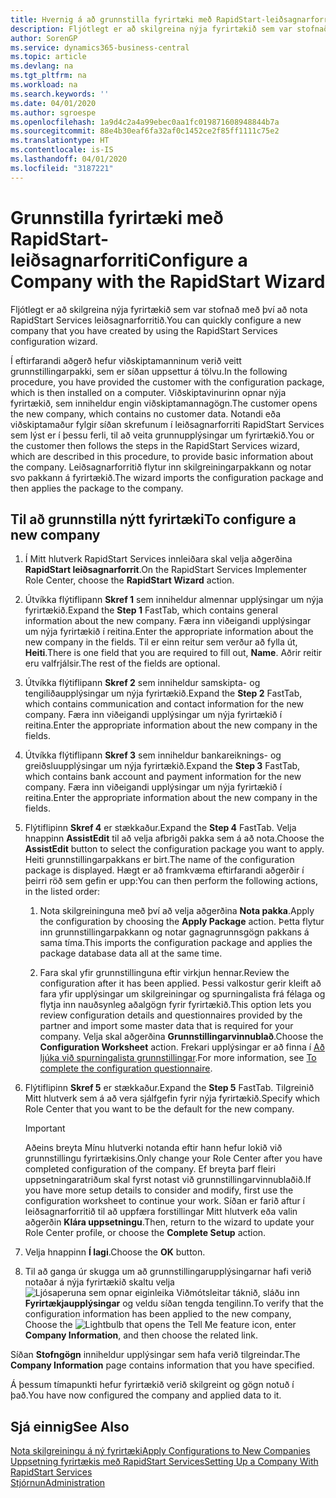```yaml
---
title: Hvernig á að grunnstilla fyrirtæki með RapidStart-leiðsagnarforriti | Microsoft Docs
description: Fljótlegt er að skilgreina nýja fyrirtækið sem var stofnað með því að nota RapidStart Services leiðsagnarforritið.
author: SorenGP
ms.service: dynamics365-business-central
ms.topic: article
ms.devlang: na
ms.tgt_pltfrm: na
ms.workload: na
ms.search.keywords: ''
ms.date: 04/01/2020
ms.author: sgroespe
ms.openlocfilehash: 1a9d4c2a4a99ebec0aa1fc019871608948844b7a
ms.sourcegitcommit: 88e4b30eaf6fa32af0c1452ce2f85ff1111c75e2
ms.translationtype: HT
ms.contentlocale: is-IS
ms.lasthandoff: 04/01/2020
ms.locfileid: "3187221"
---
```

# <a name="configure-a-company-with-the-rapidstart-wizard"></a><span data-ttu-id="b6e2c-103">Grunnstilla fyrirtæki með RapidStart-leiðsagnarforriti</span><span class="sxs-lookup"><span data-stu-id="b6e2c-103">Configure a Company with the RapidStart Wizard</span></span>
<span data-ttu-id="b6e2c-104">Fljótlegt er að skilgreina nýja fyrirtækið sem var stofnað með því að nota RapidStart Services leiðsagnarforritið.</span><span class="sxs-lookup"><span data-stu-id="b6e2c-104">You can quickly configure a new company that you have created by using the RapidStart Services configuration wizard.</span></span>

<span data-ttu-id="b6e2c-105">Í eftirfarandi aðgerð hefur viðskiptamanninum verið veitt grunnstillingarpakki, sem er síðan uppsettur á tölvu.</span><span class="sxs-lookup"><span data-stu-id="b6e2c-105">In the following procedure, you have provided the customer with the configuration package, which is then installed on a computer.</span></span> <span data-ttu-id="b6e2c-106">Viðskiptavinurinn opnar nýja fyrirtækið, sem inniheldur engin viðskiptamannagögn.</span><span class="sxs-lookup"><span data-stu-id="b6e2c-106">The customer opens the new company, which contains no customer data.</span></span> <span data-ttu-id="b6e2c-107">Notandi eða viðskiptamaður fylgir síðan skrefunum í leiðsagnarforriti RapidStart Services sem lýst er í þessu ferli, til að veita grunnupplýsingar um fyrirtækið.</span><span class="sxs-lookup"><span data-stu-id="b6e2c-107">You or the customer then follows the steps in the RapidStart Services wizard, which are described in this procedure, to provide basic information about the company.</span></span> <span data-ttu-id="b6e2c-108">Leiðsagnarforritið flytur inn skilgreiningarpakkann og notar svo pakkann á fyrirtækið.</span><span class="sxs-lookup"><span data-stu-id="b6e2c-108">The wizard imports the configuration package and then applies the package to the company.</span></span>  

## <a name="to-configure-a-new-company"></a><span data-ttu-id="b6e2c-109">Til að grunnstilla nýtt fyrirtæki</span><span class="sxs-lookup"><span data-stu-id="b6e2c-109">To configure a new company</span></span>  
1. <span data-ttu-id="b6e2c-110">Í Mitt hlutverk RapidStart Services innleiðara skal velja aðgerðina **RapidStart leiðsagnarforrit**.</span><span class="sxs-lookup"><span data-stu-id="b6e2c-110">On the RapidStart Services Implementer Role Center, choose the **RapidStart Wizard** action.</span></span>  
2. <span data-ttu-id="b6e2c-111">Útvíkka flýtiflipann **Skref 1** sem inniheldur almennar upplýsingar um nýja fyrirtækið.</span><span class="sxs-lookup"><span data-stu-id="b6e2c-111">Expand the **Step 1** FastTab, which contains general information about the new company.</span></span> <span data-ttu-id="b6e2c-112">Færa inn viðeigandi upplýsingar um nýja fyrirtækið í reitina.</span><span class="sxs-lookup"><span data-stu-id="b6e2c-112">Enter the appropriate information about the new company in the fields.</span></span> <span data-ttu-id="b6e2c-113">Til er einn reitur sem verður að fylla út, **Heiti**.</span><span class="sxs-lookup"><span data-stu-id="b6e2c-113">There is one field that you are required to fill out, **Name**.</span></span> <span data-ttu-id="b6e2c-114">Aðrir reitir eru valfrjálsir.</span><span class="sxs-lookup"><span data-stu-id="b6e2c-114">The rest of the fields are optional.</span></span>  
3. <span data-ttu-id="b6e2c-115">Útvíkka flýtiflipann **Skref 2** sem inniheldur samskipta- og tengiliðaupplýsingar um nýja fyrirtækið.</span><span class="sxs-lookup"><span data-stu-id="b6e2c-115">Expand the **Step 2** FastTab, which contains communication and contact information for the new company.</span></span> <span data-ttu-id="b6e2c-116">Færa inn viðeigandi upplýsingar um nýja fyrirtækið í reitina.</span><span class="sxs-lookup"><span data-stu-id="b6e2c-116">Enter the appropriate information about the new company in the fields.</span></span>
4. <span data-ttu-id="b6e2c-117">Útvíkka flýtiflipann **Skref 3** sem inniheldur bankareiknings- og greiðsluupplýsingar um nýja fyrirtækið.</span><span class="sxs-lookup"><span data-stu-id="b6e2c-117">Expand the **Step 3** FastTab, which contains bank account and payment information for the new company.</span></span> <span data-ttu-id="b6e2c-118">Færa inn viðeigandi upplýsingar um nýja fyrirtækið í reitina.</span><span class="sxs-lookup"><span data-stu-id="b6e2c-118">Enter the appropriate information about the new company in the fields.</span></span>  
5. <span data-ttu-id="b6e2c-119">Flýtiflipinn **Skref 4** er stækkaður.</span><span class="sxs-lookup"><span data-stu-id="b6e2c-119">Expand the **Step 4** FastTab.</span></span> <span data-ttu-id="b6e2c-120">Velja hnappinn **AssistEdit** til að velja afbrigði pakka sem á að nota.</span><span class="sxs-lookup"><span data-stu-id="b6e2c-120">Choose the **AssistEdit** button to select the configuration package you want to apply.</span></span> <span data-ttu-id="b6e2c-121">Heiti grunnstillingarpakkans er birt.</span><span class="sxs-lookup"><span data-stu-id="b6e2c-121">The name of the configuration package is displayed.</span></span> <span data-ttu-id="b6e2c-122">Hægt er að framkvæma eftirfarandi aðgerðir í þeirri röð sem gefin er upp:</span><span class="sxs-lookup"><span data-stu-id="b6e2c-122">You can then perform the following actions, in the listed order:</span></span>  

    1. <span data-ttu-id="b6e2c-123">Nota skilgreininguna með því að velja aðgerðina **Nota pakka**.</span><span class="sxs-lookup"><span data-stu-id="b6e2c-123">Apply the configuration by choosing the **Apply Package** action.</span></span> <span data-ttu-id="b6e2c-124">Þetta flytur inn grunnstillingarpakkann og notar gagnagrunnsgögn pakkans á sama tíma.</span><span class="sxs-lookup"><span data-stu-id="b6e2c-124">This imports the configuration package and applies the package database data all at the same time.</span></span>  

    2. <span data-ttu-id="b6e2c-125">Fara skal yfir grunnstillinguna eftir virkjun hennar.</span><span class="sxs-lookup"><span data-stu-id="b6e2c-125">Review the configuration after it has been applied.</span></span> <span data-ttu-id="b6e2c-126">Þessi valkostur gerir kleift að fara yfir upplýsingar um skilgreiningar og spurningalista frá félaga og flytja inn nauðsynleg aðalgögn fyrir fyrirtækið.</span><span class="sxs-lookup"><span data-stu-id="b6e2c-126">This option lets you review configuration details and questionnaires provided by the partner and import some master data that is required for your company.</span></span> <span data-ttu-id="b6e2c-127">Velja skal aðgerðina **Grunnstillingarvinnublað**.</span><span class="sxs-lookup"><span data-stu-id="b6e2c-127">Choose the **Configuration Worksheet** action.</span></span> <span data-ttu-id="b6e2c-128">Frekari upplýsingar er að finna í [Að ljúka við spurningalista grunnstillingar](admin-gather-customer-setup-values.md#to-complete-the-configuration-questionnaire).</span><span class="sxs-lookup"><span data-stu-id="b6e2c-128">For more information, see [To complete the configuration questionnaire](admin-gather-customer-setup-values.md#to-complete-the-configuration-questionnaire).</span></span>  

6. <span data-ttu-id="b6e2c-129">Flýtiflipinn **Skref 5** er stækkaður.</span><span class="sxs-lookup"><span data-stu-id="b6e2c-129">Expand the **Step 5** FastTab.</span></span> <span data-ttu-id="b6e2c-130">Tilgreinið Mitt hlutverk sem á að vera sjálfgefin fyrir nýja fyrirtækið.</span><span class="sxs-lookup"><span data-stu-id="b6e2c-130">Specify which Role Center that you want to be the default for the new company.</span></span>  

    > [!IMPORTANT]  
    >  <span data-ttu-id="b6e2c-131">Aðeins breyta Mínu hlutverki notanda eftir hann hefur lokið við grunnstillingu fyrirtækisins.</span><span class="sxs-lookup"><span data-stu-id="b6e2c-131">Only change your Role Center after you have completed configuration of the company.</span></span> <span data-ttu-id="b6e2c-132">Ef breyta þarf fleiri uppsetningaratriðum skal fyrst notast við grunnstillingarvinnublaðið.</span><span class="sxs-lookup"><span data-stu-id="b6e2c-132">If you have more setup details to consider and modify, first use the configuration worksheet to continue your work.</span></span> <span data-ttu-id="b6e2c-133">Síðan er farið aftur í leiðsagnarforritið til að uppfæra forstillingar Mitt hlutverk eða valin aðgerðin **Klára uppsetningu**.</span><span class="sxs-lookup"><span data-stu-id="b6e2c-133">Then, return to the wizard to update your Role Center profile, or choose the **Complete Setup** action.</span></span>

7. <span data-ttu-id="b6e2c-134">Velja hnappinn **Í lagi**.</span><span class="sxs-lookup"><span data-stu-id="b6e2c-134">Choose the **OK** button.</span></span>  
8. <span data-ttu-id="b6e2c-135">Til að ganga úr skugga um að grunnstillingarupplýsingarnar hafi verið notaðar á nýja fyrirtækið skaltu velja ![Ljósaperuna sem opnar eiginleika Viðmótsleitar](media/ui-search/search_small.png "Segðu mér hvað þú vilt gera") táknið, sláðu inn **Fyrirtækjaupplýsingar** og veldu síðan tengda tengilinn.</span><span class="sxs-lookup"><span data-stu-id="b6e2c-135">To verify that the configuration information has been applied to the new company, Choose the ![Lightbulb that opens the Tell Me feature](media/ui-search/search_small.png "Tell me what you want to do") icon, enter **Company Information**, and then choose the related link.</span></span>

<span data-ttu-id="b6e2c-136">Síðan **Stofngögn** inniheldur upplýsingar sem hafa verið tilgreindar.</span><span class="sxs-lookup"><span data-stu-id="b6e2c-136">The **Company Information** page contains information that you have specified.</span></span>   

<span data-ttu-id="b6e2c-137">Á þessum tímapunkti hefur fyrirtækið verið skilgreint og gögn notuð í það.</span><span class="sxs-lookup"><span data-stu-id="b6e2c-137">You have now configured the company and applied data to it.</span></span>  

## <a name="see-also"></a><span data-ttu-id="b6e2c-138">Sjá einnig</span><span class="sxs-lookup"><span data-stu-id="b6e2c-138">See Also</span></span>  
[<span data-ttu-id="b6e2c-139">Nota skilgreiningu á ný fyrirtæki</span><span class="sxs-lookup"><span data-stu-id="b6e2c-139">Apply Configurations to New Companies</span></span>](admin-apply-configuration-to-new-companies.md)  
[<span data-ttu-id="b6e2c-140">Uppsetning fyrirtækis með RapidStart Services</span><span class="sxs-lookup"><span data-stu-id="b6e2c-140">Setting Up a Company With RapidStart Services</span></span>](admin-set-up-a-company-with-rapidstart.md)  
[<span data-ttu-id="b6e2c-141">Stjórnun</span><span class="sxs-lookup"><span data-stu-id="b6e2c-141">Administration</span></span>](admin-setup-and-administration.md)
